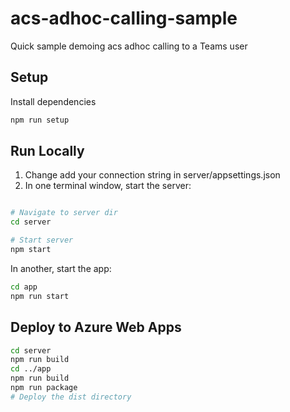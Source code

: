 # acs-adhoc-calling-sample

Quick sample demoing acs adhoc calling to a Teams user

## Setup

Install dependencies

```sh
npm run setup
```

## Run Locally

1. Change add your connection string in server/appsettings.json
2. In one terminal window, start the server:

```sh

# Navigate to server dir
cd server

# Start server
npm start
```

In another, start the app:

```sh
cd app
npm run start
```

## Deploy to Azure Web Apps

```sh
cd server
npm run build
cd ../app
npm run build
npm run package
# Deploy the dist directory
```

